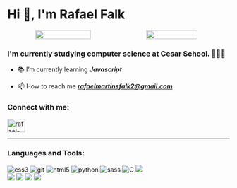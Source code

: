<h1 align="left">Hi 👋, I'm Rafael Falk</h1>


<div align="center">
  <div style="display: flex; align-items: flex-start;">
    <img src="https://media.tenor.com/FYZ7n9n6FYwAAAAC/cat-sky.gif" width="50%"/>
    <img align="top" src="https://github-readme-stats.vercel.app/api?username=falkrafa&show_icons=true&theme=tokyonight&title_color=6833FF&text_color=3B47B4" width="48%"/>
  </div>
</div>

<h3 align="left">I'm currently studying computer science at Cesar School. 👨🏻‍💻</h3>


- 📚 I’m currently learning <b><i>Javascript</i></b>  

- 📫 How to reach me <b><i>rafaelmartinsfalk2@gmail.com</i></b>


<h3 align="left">Connect with me:</h3>
<p align="left">
<a href="https://linkedin.com/in/rafael-falk" target="blank"><img align="center" src="https://raw.githubusercontent.com/rahuldkjain/github-profile-readme-generator/master/src/images/icons/Social/linked-in-alt.svg" alt="rafael-falk" height="30" width="40" /></a>
</p>
<hr>
<h3 align="left">Languages and Tools:</h3>
<div align="left">
<img src="https://img.shields.io/badge/CSS3-1572B6?style=for-the-badge&logo=css3&logoColor=white" alt="css3" /> 
<img src="https://img.shields.io/badge/git-%23F05033.svg?style=for-the-badge&logo=git&logoColor=white" alt="git"/>  
<img src="https://img.shields.io/badge/html5-%23E34F26.svg?style=for-the-badge&logo=html5&logoColor=white" alt="html5"/> 
<img src="https://img.shields.io/badge/python-3670A0?style=for-the-badge&logo=python&logoColor=ffdd54" alt="python"/>   
<img src="https://img.shields.io/badge/SASS-hotpink.svg?style=for-the-badge&logo=SASS&logoColor=white" alt="sass"/>
<img src="https://img.shields.io/badge/c-%2300599C.svg?style=for-the-badge&logo=c&logoColor=white" alt="C"/>
<img src="https://img.shields.io/badge/github-%23121011.svg?style=for-the-badge&logo=github&logoColor=white" atl="Github"/><br>
<img src="https://img.shields.io/badge/Windows-0078D6?style=for-the-badge&logo=windows&logoColor=white" atl="Windows"/>
<img src="https://img.shields.io/badge/Visual%20Studio%20Code-0078d7.svg?style=for-the-badge&logo=visual-studio-code&logoColor=white" atl="Visual studio"/>
<img src="https://img.shields.io/badge/Bootstrap-563D7C?style=for-the-badge&logo=bootstrap&logoColor=white" atl="Bootstrap"/>
<img src="https://img.shields.io/badge/Django-092E20?style=for-the-badge&logo=django&logoColor=white" atl="Django"/>
</div>






